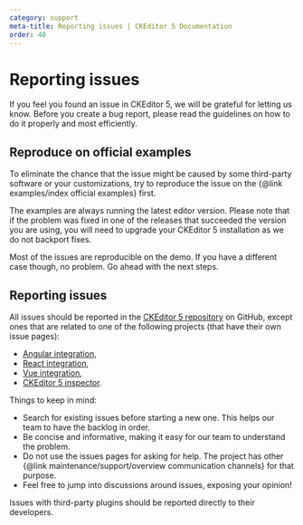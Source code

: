 ```yaml
---
category: support
meta-title: Reporting issues | CKEditor 5 Documentation
order: 40
---
```


# Reporting issues

If you feel you found an issue in CKEditor&nbsp;5, we will be grateful for letting us know. Before you create a bug report, please read the guidelines on how to do it properly and most efficiently.

## Reproduce on official examples

To eliminate the chance that the issue might be caused by some third-party software or your customizations, try to reproduce the issue on the {@link examples/index official examples} first.

The examples are always running the latest editor version. Please note that if the problem was fixed in one of the releases that succeeded the version you are using, you will need to upgrade your CKEditor&nbsp;5 installation as we do not backport fixes.

Most of the issues are reproducible on the demo. If you have a different case though, no problem. Go ahead with the next steps.

## Reporting issues

All issues should be reported in the [CKEditor&nbsp;5 repository](https://github.com/ckeditor/ckeditor5/issues) on GitHub, except ones that are related to one of the following projects (that have their own issue pages):

* [Angular integration](https://github.com/ckeditor/ckeditor5-angular),
* [React integration](https://github.com/ckeditor/ckeditor5-react),
* [Vue integration](https://github.com/ckeditor/ckeditor5-vue),
* [CKEditor&nbsp;5 inspector](https://github.com/ckeditor/ckeditor5-inspector).

Things to keep in mind:

* Search for existing issues before starting a new one. This helps our team to have the backlog in order.
* Be concise and informative, making it easy for our team to understand the problem.
* Do not use the issues pages for asking for help. The project has other {@link maintenance/support/overview communication channels} for that purpose.
* Feel free to jump into discussions around issues, exposing your opinion!

Issues with third-party plugins should be reported directly to their developers.
